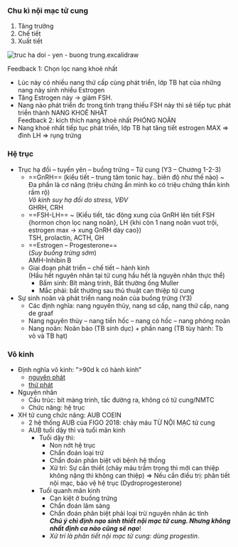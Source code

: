 ### Chu kì nội mạc tử cung  
1. Tăng trưởng  
2. Chế tiết  
3. Xuất tiết  
  
![truc ha doi - yen - buong trung.excalidraw](../../../../200%20FILES/203%20Excalidraw/truc%20ha%20doi%20-%20yen%20-%20buong%20trung.svg)  
  
Feedback 1: Chọn lọc nang khoẻ nhất  
- Lúc này có nhiều nang thứ cấp cùng phát triển, lớp TB hạt của những nang này sinh nhiều Estrogen  
- Tăng Estrogen này -> giảm FSH.  
- Nang nào phát triển đc trong tình trạng thiếu FSH này thì sẽ tiếp tục phát triển thành NANG KHOẺ NHẤT  
Feedback 2: kích thích nang khoẻ nhất PHÓNG NOÃN  
- Nang khoẻ nhất tiếp tục phát triển, lớp TB hạt tăng tiết estrogen MAX => đỉnh LH => rụng trứng  
  
### Hệ trục  
- Trục hạ đồi – tuyến yên – buồng trứng – Tử cung (Y3 – Chương 1-2-3)  
	- ==GnRH== (kiểu tiết – trung tâm tonic hay.. biên độ như thế nào) ~ Đa phần là cơ năng (triệu chứng ẩn mình ko có triệu chứng thần kinh rầm rộ)    
	_Vô kinh suy hạ đồi do stress, VĐV_    
	GHRH, CRH  
	- ==FSH-LH== ~ (Kiểu tiết, tác động xung của GnRH lên tiết FSH {hormon chọn lọc nang noãn}, LH {khi còn 1 nang noãn vuot trội, estrogen max -> xung GnRH dày cao})    
	TSH, prolactin, ACTH, GH  
	- ==Estrogen – Progesterone==    
	(_Suy buồng trừng sớm_)    
	AMH-Inhibin B  
	- Giai đoạn phát triển – chế tiết – hành kinh    
	(Hầu hết nguyên nhân tại tử cung hầu hết là nguyên nhân thực thể)  
		- Bẩm sinh: Bít màng trinh, Bất thường ống Muller  
		- Mắc phải: bất thường sau thủ thuật can thiệp tử cung  
- Sự sinh noãn và phát triển nang noãn của buồng trứng (Y3)  
	- Các định nghĩa: nang nguyên thủy, nang sơ cấp, nang thứ cấp, nang de graaf  
	- Nang nguyên thủy – nang tiền hốc – nang có hốc – nang phóng noãn  
	- Nang noãn: Noãn bào (TB sinh dục) + phần nang (TB tùy hành: Tb vỏ và TB hạt)  
  
### Vô kinh  
- Định nghĩa vô kinh: ”>90d k có hành kinh”  
	- [nguyên phát](./V%C3%B4%20kinh%20nguy%C3%AAn%20ph%C3%A1t.md)  
	- [thứ phát](./V%C3%B4%20kinh%20th%E1%BB%A9%20ph%C3%A1t.md)  
- Nguyên nhân  
	- Cấu trúc: bít màng trinh, tắc đường ra, không có tử cung/NMTC  
	- Chức năng: hệ trục  
- XH tử cung chức năng: AUB COEIN  
	- 2 hệ thống AUB của FIGO 2018: chảy máu TỪ NỘI MẠC tử cung  
	- AUB tuổi dậy thì và tuổi mãn kinh  
		- Tuổi dậy thì:  
			- Non nớt hệ trục  
			- Chẩn đoán loại trừ  
			- Chẩn đoán phân biệt với bệnh hệ thống  
			- Xử trí: Sự cần thiết (chảy máu trầm trọng thì mới can thiệp không nặng thì không can thiệp) => Nếu cần điều trị: phân tiết nội mạc, bảo vệ hệ trục (Dydroprogesterone)  
		- Tuổi quanh mãn kinh  
			- Cạn kiệt ở buồng trứng  
			- Chẩn đoán lâm sàng  
			- Chẩn đoán phân biệt phải loại trừ nguyên nhân ác tính    
			**_Chú ý chỉ định nạo sinh thiết nội mạc tử cung. Nhưng không nhất định ca nào cũng sẽ nạo_**!  
			- _Xử trí là phân tiết nội mạc tử cung: dùng progestin_.  
  
  
  
